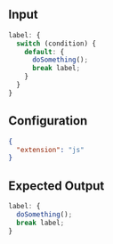 
## Input
```javascript input
label: {
  switch (condition) {
    default: {
      doSomething();
      break label;
    }
  }
}
```

## Configuration
```json configuration
{
  "extension": "js"
}
```

## Expected Output
```javascript expected output
label: {
  doSomething();
  break label;
}
```
